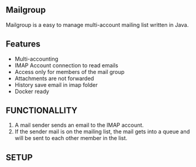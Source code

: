 ## Mailgroup

Mailgroup is a easy to manage multi-account mailing list written in Java.

## Features

* Multi-accounting
* IMAP Account connection to read emails
* Access only for members of the mail group
* Attachments are not forwarded
* History save email in imap folder
* Docker ready

## FUNCTIONALLITY

1. A mail sender sends an email to the IMAP account.
1. If the sender mail is on the mailing list, the mail gets into a queue and will be sent to each other member in the list.

## SETUP

